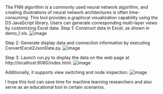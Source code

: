 The FNN algorithm is a commonly used neural network algorithm, and creating illustrations of neural network architectures is often time-consuming. This tool provides a graphical visualization capability using the D3 JavaScript library. Users can generate corresponding multi-layer views by customizing Excel data.
Step 1: Construct data in Excel, as shown in demo_1.xls.
![image](https://github.com/zhuguofusxjm/FNN-Vis-Tool/assets/142020046/0c1121de-b4ba-4c71-9b65-0b2429f78d45)

Step 2: Generate display data and connection information by executing ConvertExcel2JsonData.py.
![image](https://github.com/zhuguofusxjm/FNN-Vis-Tool/assets/142020046/5e65910d-cb8b-4c8e-a32d-93151d621be5)

Step 3: Launch run.py to display the data on the web page at http://localhost:8080/index.html.
![image](https://github.com/zhuguofusxjm/FNN-Vis-Tool/assets/142020046/aecff148-4908-4de0-baa8-f30a314272b9)

Additionally, it supports view switching and node inspection.
![image](https://github.com/zhuguofusxjm/FNN-Vis-Tool/assets/142020046/5316a646-e7c0-4dc5-8c24-4cc628001dc4)

I hope this tool can save time for machine learning researchers and also serve as an educational tool in certain scenarios.

